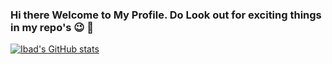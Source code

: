 ### Hi there Welcome to My Profile. Do Look out for exciting things in my repo's :wink: 👋

[![Ibad's GitHub stats](https://github-readme-stats.vercel.app/api?username=ibadsaleem&show_icons=true&count_private=true)](https://github.com/ibadsaleem/github-readme-stats)



